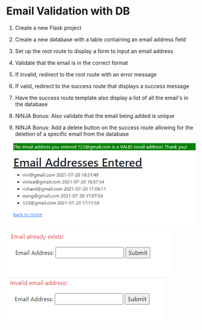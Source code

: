 # Email Validation with DB

1. Create a new Flask project

2. Create a new database with a table containing an email address field

3. Set up the root route to display a form to input an email address

4. Validate that the email is in the correct format

5. If invalid, redirect to the root route with an error message

6. If valid, redirect to the success route that displays a success message

7. Have the success route template also display a list of all the email's in the database

8. NINJA Bonus: Also validate that the email being added is unique

9. NINJA Bonus: Add a delete button on the success route allowing for the deletion of a specific email from the database

<img src="output\Capture.PNG">
<img src="output\Capture-1.PNG">
<img src="output\Capture-2.PNG">